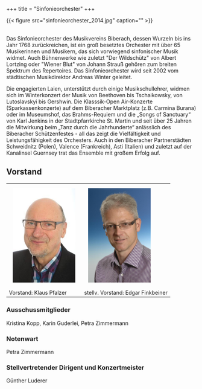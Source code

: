 +++
title = "Sinfonieorchester"
+++

{{< figure src="sinfonieorchester_2014.jpg" caption="" >}}

<br />
Das Sinfonieorchester des Musikvereins Biberach, dessen Wurzeln bis ins Jahr 1768 zurückreichen, ist ein groß besetztes Orchester mit über 65 Musikerinnen und Musikern, das sich vorwiegend sinfonischer Musik widmet. Auch Bühnenwerke wie zuletzt "Der Wildschütz" von Albert Lortzing oder "Wiener Blut" von Johann Strauß gehören zum breiten Spektrum des Repertoires. Das Sinfonieorchester wird seit 2002 vom städtischen Musikdirektor Andreas Winter geleitet.

Die engagierten Laien, unterstützt durch einige Musikschullehrer, widmen sich im Winterkonzert der Musik von Beethoven bis Tschaikowsky, von Lutoslavskyi bis Gershwin. Die Klasssik-Open Air-Konzerte (Sparkassenkonzerte) auf dem Biberacher Marktplatz (z.B. Carmina Burana) oder im Museumshof, das Brahms-Requiem und die „Songs of Sanctuary“ von Karl Jenkins in der Stadtpfarrkirche St. Martin und seit über 25 Jahren die Mitwirkung beim „Tanz durch die Jahrhunderte“ anlässlich des Biberacher Schützenfestes - all das zeigt die Vielfältigkeit und Leistungsfähigkeit des Orchesters.
Auch in den Biberacher Partnerstädten Schweidnitz (Polen), Valence (Frankreich), Asti (Italien) und zuletzt auf der Kanalinsel Guernsey trat das Ensemble mit großem Erfolg auf.

## Vorstand

|          |                    |
|----------|--------------------|
| <img src="Klaus_Pfalzer.jpg" style="padding:10px" height="250px" >| <img src="Edgar_Finkbeiner.jpg" height="250px" style="padding:10px">|!
| Vorstand: Klaus Pfalzer| stellv. Vorstand: Edgar Finkbeiner |

### Ausschussmitglieder
Kristina Kopp, Karin Guderlei, Petra Zimmermann

### Notenwart
Petra Zimmermann

### Stellvertretender Dirigent und Konzertmeister
Günther Luderer


